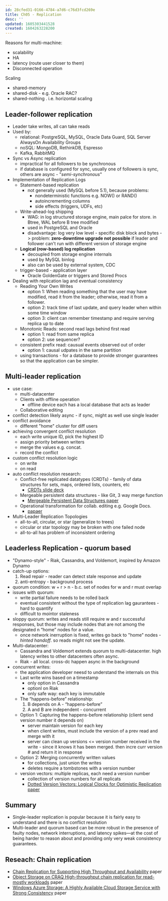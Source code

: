 ```yaml
---
id: 28cfed31-0166-4784-a7d6-c76d3fcd269e
title: Ch05 - Replication
desc: ''
updated: 1605303441528
created: 1604263228200
---
```


Reasons for multi-machine:
- scalability
- HA
- latency (route user closer to them)
- Disconnected operation

Scaling
- shared-memory  
- shared-disk - e.g. Oracle RAC? 
- shared-nothing . i.e.  horizontal scaling 

## Leader-follower replication

* Leader take writes, all can take reads 
* Used by: 
    - relational: PostgreSQL, MySQL, Oracle Data Guard, SQL Server AlwaysOn Availability Groups
    - noSQL: MongoDB, RethinkDB, Espresso
    - Kafka, RabbitMQ
* Sync vs Async replication
    - impractical for all followers to be synchronous
    - if database is configured for sync, usually one of followers is sync, others are async - "_semi-synchronous_" 
* Implementation of Replication Logs
    - Statement-based replication
        - not generally used (MySQL before 5.1), because problems:
            - nondeterministic functions e.g. NOW() or RAND()
            - autoincrementing columns
            - side effects (triggers, UDFs, etc)
    - Write-ahead-log shipping
        - WAG: in log structured storage engine, main palce for store. in Btree, WAL before B tree modified
        - used in PostgreSQL and Oracle
        - disadvantage: log very low level - specific disk block and bytes 
            -> problem: **zero-downtime upgrade not possible** if leader and follower can't run with different version of storage engine 
    - **Logical (row-based) log replication** 
        - decoupled from storage engine internals
        - used by MySQL binlog
        - also can be used by external system, CDC 
    - trigger-based - application layer
        - Oracle GoldenGate or triggers and Stored Procs
* Dealing with replication lag and eventual consistency
    - Reading Your Own Writes 
        - option 1: When reading something that the user may have modified, read it from the leader; otherwise, read it from a follower. 
        - option 2: track time of last update, and query leader when within some time window
        - option 3: client can remember timestamp and require serving replica up to date
    - Monotonic Reads: second read lags behind first read 
        - option 1: read from same replica
        - option 2: use sequencer? 
    - consistent prefix read: causual events observed out of order 
        - option 1: causal udpates in the same partition 
    - using transactions -  for a database to provide stronger guarantees so that the application can be simpler.              
    
## Multi-leader replication

- use case:
    - multi-datacenter
    - Clients with offline operation
        - offline device each has a local database that acts as leader
    - Collaborative editing
- conflict detection likely async - if sync, might as well use single leader
- conflict avoidance
    - different "home" cluster for diff users 
- achieving convergent conflict resolution 
    - each write unique ID, pick the highest ID 
    - assign priority between writers 
    - merge the values e.g. concat.
    - record the conflict
- custom conflict resolution logic 
    - on write
    - on read
- auto conflict resolution research:
    - Conflict-free replicated datatypes (CRDTs) - family of data structures for sets, maps, ordered lists, counters, etc
        - [CRDTs slide deck](https://speakerdeck.com/lenary/crdts-an-update-or-just-a-put)
    - Mergeable persistent data structures - like Git, 3 way merge function
        - [Mergeable Persistent Data Structures paper](http://gazagnaire.org/pub/FGM15.pdf)
    - Operational transformation for collab. editing e.g. Google Docs. 
        - [papaer](http://citeseerx.ist.psu.edu/viewdoc/download?doi=10.1.1.53.933&rep=rep1&type=pdf)
- Multi-Leader Replication Topologies
    - all-to-all, circular, or star (generalize to trees)
    - circular or star topology may be broken with one failed node
    - all-to-all has problem of inconsistent ordering 
    
## Leaderless Replication - quorum based 

* "Dynamo-style" - Riak, Cassandra, and Voldemort, inspired by Amazon Dynamo
* catch-up options:
    1. Read repair - reader can detect stale response and update
    1. anti-entropy - background process
* quorum condition: w + r > n  - b.c. set of nodes for w and r must overlap 
* issues with quorum: 
    - write partial failure needs to be rolled back
    - eventual consistent without the type of replication lag gaurantees - hard to quantify
    - difficult to mointor staleness
* sloppy quorum:  writes and reads still require w and r successful responses, but those may include nodes that are not among the designated n “home” nodes for a value.
    - once network inerruption is fixed, writes go back to "home" nodes - _hinted handoff_. so reads might not see the update. 
* Multi-datacenter: 
    - Cassandra and Voldemort extends quorum to multi-datacenter. high latency writes to other datacenters often async. 
    - Riak - all local. cross-dc happen async in the background 
* concurrent writes:
    - the application developer neesd to understand the internals on this
    - Last write wins based on a timestamp
        - only option in Cassandra
        - optionl on Riak 
        - only safe way: each key is immutable 
    - The “happens-before” relationship:
        1. B depends on A -  “happens-before”
        1. A and B are independent  - concurrent
    - Option 1: Capturing the happens-before relationship (client send version number it depends on)
        - server maintain version for each key 
        - when client writes, must include the version of a prev read and merge with it
        - server can clean up versions <= version number received in the write - since it knows it has been merged. then incre curr version # and return it in response 
    - Option 2: Merging concurrently written values
        - for collections, just union the writes
        - deletes require a tombstones with a version number 
    - version vectors: multiple replicas, each need a version number 
        - collection of version numbers for all replicats 
        - [Dotted Version Vectors: Logical Clocks for Optimistic Replication paper](https://arxiv.org/pdf/1011.5808v1.pdf)

## Summary
-  Single-leader replication is popular because it is fairly easy to understand and there is no conflict resolution
- Multi-leader and quorum based can be more robust in the presence of faulty nodes, network interruptions, and latency spikes—at the cost of being harder to reason about and providing only very weak consistency guarantees.

## Reseach: Chain replication 
- [Chain Replication for Supporting High Throughput and Availability](https://static.usenix.org/events/osdi04/tech/full_papers/renesse/renesse.pdf) paper
- [Object Storage on CRAQ
High-throughput chain replication for read-mostly workloads](https://www.usenix.org/legacy/event/usenix09/tech/full_papers/terrace/terrace.pdf) paper 
- [Windows Azure Storage: A Highly Available
Cloud Storage Service with Strong Consistency](http://sigops.org/s/conferences/sosp/2011/current/2011-Cascais/printable/11-calder.pdf) paper

